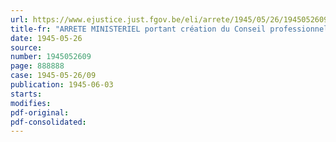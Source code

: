 ```yaml
---
url: https://www.ejustice.just.fgov.be/eli/arrete/1945/05/26/1945052609/justel
title-fr: "ARRETE MINISTERIEL portant création du Conseil professionnel du Commerce de Gros en Charbon"
date: 1945-05-26
source:
number: 1945052609
page: 888888
case: 1945-05-26/09
publication: 1945-06-03
starts:
modifies:
pdf-original:
pdf-consolidated:
---
```


